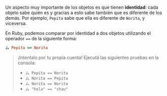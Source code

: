 Un aspecto muy importante de los objetos es que tienen **identidad**: cada objeto sabe quién es y gracias a esto sabe también que es diferente de los demás. Por ejemplo, `Pepita` sabe que ella es diferente de `Norita`, y viceversa. 

En Ruby, podemos comparar por identidad a dos objetos utilizando el operador `==` de la siguiente forma: 

```ruby
ム Pepita == Norita
```

> ¡Intentalo por tu propia cuenta! Ejecutá las siguientes pruebas en la consola: 
> 
> * `ム Pepita == Norita`
> * `ム Norita == Pepita`
> * `ム Norita == Norita`
> * `ム "hola" == "chau"`
